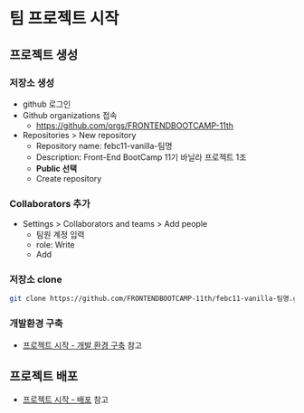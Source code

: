 # 팀 프로젝트 시작
## 프로젝트 생성
### 저장소 생성
* github 로그인
* Github organizations 접속
  - <https://github.com/orgs/FRONTENDBOOTCAMP-11th>
* Repositories > New repository
  - Repository name: febc11-vanilla-팀명
  - Description: Front-End BootCamp 11기 바닐라 프로젝트 1조
  - **Public 선택**
  - Create repository

### Collaborators 추가
* Settings > Collaborators and teams > Add people
  - 팀원 계정 입력
  - role: Write
  - Add

### 저장소 clone
```sh
git clone https://github.com/FRONTENDBOOTCAMP-11th/febc11-vanilla-팀명.git
```

### 개발환경 구축
* [프로젝트 시작 - 개발 환경 구축](./02.start.md#개발-환경-구축) 참고

## 프로젝트 배포
* [프로젝트 시작 - 배포](./02.start.md#프로젝트-배포) 참고